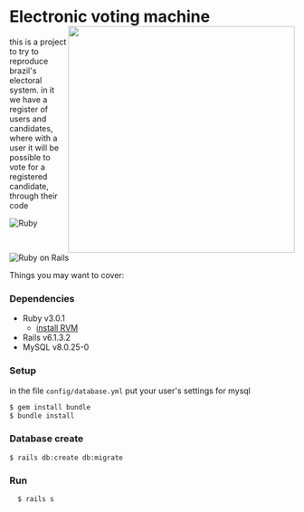 # Electronic voting machine <img align='right' src='https://media.giphy.com/media/S65c4nS0vqflK1g7oK/giphy.gif' width='400'>

this is a project to try to reproduce brazil's electoral system. in it we have a register of users and candidates, where with a user it will be possible to vote for a registered candidate, through their code

![Ruby](https://img.shields.io/badge/Ruby-CC342D?style=for-the-badge&logo=ruby&logoColor=white)&nbsp;
![Ruby on Rails](https://img.shields.io/badge/Ruby_on_Rails-CC0000?style=for-the-badge&logo=ruby-on-rails&logoColor=white)&nbsp;

Things you may want to cover:

### Dependencies
   - Ruby v3.0.1
     - [install RVM](https://rvm.io/)
   - Rails v6.1.3.2
   - MySQL v8.0.25-0

### Setup
in the file ``config/database.yml`` put your user's settings for mysql
```bash
$ gem install bundle
$ bundle install
```

### Database create
```
$ rails db:create db:migrate
```

### Run
```
  $ rails s
```
